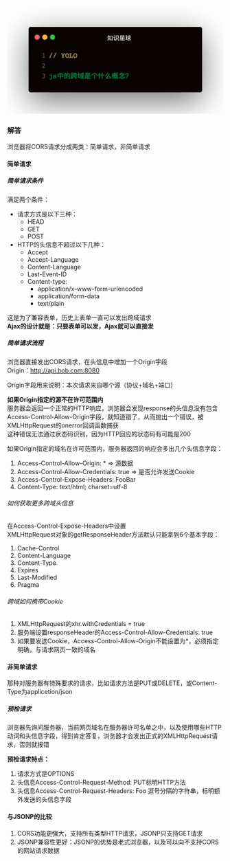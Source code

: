 
![](1.jpeg)

### 解答

浏览器将CORS请求分成两类：简单请求，非简单请求

#### 简单请求
##### 简单请求条件
满足两个条件：
- 请求方式是以下三种：
  - HEAD
  - GET
  - POST
- HTTP的头信息不超过以下几种：
  - Accept
  - Accept-Language
  - Content-Language
  - Last-Event-ID
  - Content-type: 
    - application/x-www-form-urlencoded
    - application/form-data
    - text/plain

这是为了兼容表单，历史上表单一直可以发出跨域请求   
**Ajax的设计就是：只要表单可以发，Ajax就可以直接发**

##### 简单请求流程
浏览器直接发出CORS请求，在头信息中增加一个Origin字段   
Origin：http://api.bob.com:8080   

Origin字段用来说明：本次请求来自哪个源（协议+域名+端口）   

**如果Origin指定的源不在许可范围内**   
服务器会返回一个正常的HTTP响应，浏览器会发现response的头信息没有包含Access-Control-Allow-Origin字段，就知道错了，从而抛出一个错误，被XMLHttpRequest的onerror回调函数捕获   
这种错误无法通过状态码识别，因为HTTP回应的状态码有可能是200   

如果Origin指定的域名在许可范围内，服务器返回的响应会多出几个头信息字段：   
1. Access-Control-Allow-Origin: * => 源数据
2. Access-Control-Allow-Credentials: true => 是否允许发送Cookie
3. Access-Control-Expose-Headers: FooBar
4. Content-Type: text/html; charset=utf-8   

###### 如何获取更多跨域头信息
在Access-Control-Expose-Headers中设置   
XMLHttpRequest对象的getResponseHeader方法默认只能拿到6个基本字段：
1. Cache-Control
2. Content-Language
3. Content-Type
4. Expires
5. Last-Modified
6. Pragma

###### 跨域如何携带Cookie
1. XMLHttpRequest的xhr.withCredentials = true
2. 服务端设置responseHeader的Access-Control-Allow-Credentials: true
3. 如果要发送Cookie，Access-Control-Allow-Origin不能设置为*，必须指定明确，与请求网页一致的域名   

#### 非简单请求
那种对服务器有特殊要求的请求，比如请求方法是PUT或DELETE，或Content-Type为applicetion/json   

##### 预检请求
浏览器先询问服务器，当前网页域名在服务器许可名单之中，以及使用哪些HTTP动词和头信息字段，得到肯定答复，浏览器才会发出正式的XMLHttpRequest请求，否则就报错   

**预检请求特点：**   
1. 请求方式是OPTIONS
2. 头信息Access-Control-Request-Method: PUT标明HTTP方法
3. 头信息Access-Control-Request-Headers: Foo 逗号分隔的字符串，标明额外发送的头信息字段   

#### 与JSONP的比较
1. CORS功能更强大，支持所有类型HTTP请求，JSONP只支持GET请求
2. JSONP兼容性更好：JSONP的优势是老式浏览器，以及可以向不支持CORS的网站请求数据